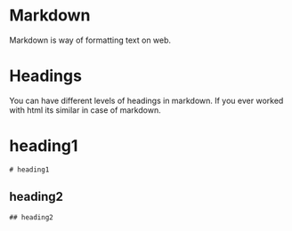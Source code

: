 
# Markdown
Markdown is way of formatting text on web.

# Headings
You can have different levels of headings in markdown. If you ever worked with html its similar in case of markdown.
# heading1
    # heading1
## heading2
    ## heading2
